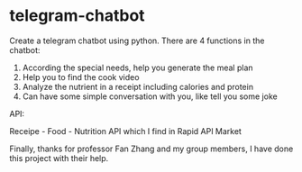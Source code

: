 # telegram-chatbot
Create a telegram chatbot using python.
There are 4 functions in the chatbot:
1. According the special needs, help you generate the meal plan
2. Help you to find the cook video
3. Analyze the nutrient in a receipt including calories and protein
4. Can have some simple conversation with you, like tell you some joke

API:

Receipe - Food - Nutrition API which I find in Rapid API Market

Finally, thanks for professor Fan Zhang and my group members, I have done this project with their help.
